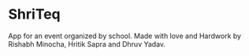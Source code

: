 # ShriTeq
App for an event organized by school.
Made with love and Hardwork by Rishabh Minocha, Hritik Sapra and Dhruv Yadav.
